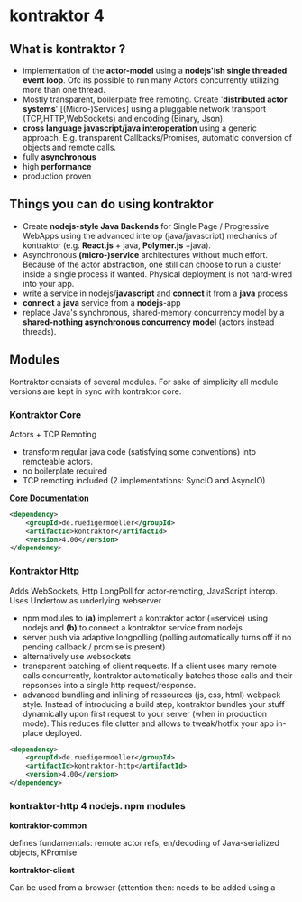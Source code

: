 # kontraktor 4


## What is kontraktor ?

* implementation of the **actor-model** using a **nodejs'ish single threaded event loop**. Ofc its possible to run many Actors concurrently utilizing more than one thread.
* Mostly transparent, boilerplate free remoting. Create '**distributed actor systems**' [(Micro-)Services] using a pluggable network transport (TCP,HTTP,WebSockets) and encoding (Binary, Json). 
* **cross language javascript/java interoperation** using a generic approach. E.g. transparent Callbacks/Promises, automatic conversion of objects and remote calls. 
* fully **asynchronous**
* high **performance**
* production proven

## Things you can do using kontraktor

* Create **nodejs-style Java Backends** for Single Page / Progressive WebApps using the advanced interop (java/javascript) mechanics of kontraktor (e.g. **React.js** + java, **Polymer.js** +java).
* Asynchronous **(micro-)service** architectures without much effort. Because of the actor abstraction, one still can choose to run a
 cluster inside a single process if wanted. Physical deployment is not hard-wired into your app.
* write a service in nodejs/**javascript** and **connect** it from a **java** process
* **connect** a **java** service from a **nodejs**-app
* replace Java's synchronous, shared-memory concurrency model by a **shared-nothing asynchronous concurrency model** (actors instead threads). 

## Modules

Kontraktor consists of several modules. For sake of simplicity all module versions are kept in sync with kontraktor core.

### Kontraktor Core 

Actors + TCP Remoting

* transform regular java code (satisfying some conventions) into remoteable actors.
* no boilerplate required
* TCP remoting included (2 implementations: SyncIO and AsyncIO) 

**[Core Documentation](/RuedigerMoeller/kontraktor/wiki/Kontraktor-4-Core)**

```xml
<dependency>
    <groupId>de.ruedigermoeller</groupId>
    <artifactId>kontraktor</artifactId>
    <version>4.00</version>
</dependency>
```

### Kontraktor Http 

Adds WebSockets, Http LongPoll for actor-remoting, JavaScript interop. Uses Undertow as underlying webserver

* npm modules to **(a)** implement a kontraktor actor (=service) using nodejs and **(b)** to connect a kontraktor service from nodejs 
* server push via adaptive longpolling (polling automatically turns off if no pending callback / promise is present) 
* alternatively use websockets
* transparent batching of client requests. If a client uses many remote calls concurrently, kontraktor automatically batches those calls and their repsonses
into a single http request/response.
* advanced bundling and inlining of ressources (js, css, html) webpack style. Instead of introducing a build step, kontraktor bundles
 your stuff dynamically upon first request to your server (when in production mode). This reduces file clutter and allows to tweak/hotfix your app
 in-place deployed.

```xml
<dependency>
    <groupId>de.ruedigermoeller</groupId>
    <artifactId>kontraktor-http</artifactId>
    <version>4.00</version>
</dependency>
```

### kontraktor-http 4 nodejs. npm modules

**kontraktor-common**

defines fundamentals: remote actor refs, en/decoding of Java-serialized objects, KPromise

**kontraktor-client**

Can be used from a browser (attention then: needs to be added using a <script> tag, not babel/browserify'ish using 'require').
Can be used from nodejs to connect services/actors implemented in java or javascript

**kontraktor-server**

write an ES6 class and make it accessible to other (kontraktor) processes using websockets. Some limitations: no actor proxies, only websockets supported.

**js4k**

old (es6 free) implementation of kontraktor-client. somewhat messy, but production-proven
 
### kontraktor-web

A lightweight framework on top of kontraktor to serve JavaScript Single Page Application clients (e.g. Polymer.js, React.js) from a Java Server.

* session handling: for each client an actor instance is created server side. No need to manually juggle Id's
* session invalidation
* session resurrection (=wake up / re-establish a session from a Client which has been away for some time). No more "your session has expired")
* built in support for Polymer.js and React.js (incl. jsx, babel+browserify) 

```xml
<dependency>
    <groupId>de.ruedigermoeller</groupId>
    <artifactId>kontraktor-http</artifactId>
    <version>4.00</version>
</dependency>
```

**[Undocumented] kontraktor-reallive**

A clusterable NoSQL data base.

* Reactive: Each transaction/data change is broadcasted to (filtered) subscribers. CQRS/MVC at cluster scale.
* Can be used to organize intra-service communication in a fail-safe and decoupled fashion.
* clusterable
* optional full in memory caching. 
* distributed Lambda execution featuring advanced and very fast inmemory analytics.
* powers message routing middleware of a large european stock exchange (up to 100.000 transactions per second, up to 200k messages per second)
* powers realtime NLP and cluster-coordination of juptr.io

Currently undocumented

**[Undocumented] cluster-troll**

Simple peer-2-peer network of "Process Controlling" nodes. Enables to start/stop clusters in a distributed setup (multiple machines).

**[Unreleased] kontraktor-wapi**

kontraktor based API-gateway/proxy/message-router. Manages JWT-based API tokens. 

**[Unreleased] service-support**

* framework/tools to control and configure a cluster of reallive + webserver(s) + (micro-)services

**[Untested] Kontraktor-Reactive Streams** 

(Implements Reactive Streams Spec 1.0, remoteable)

```xml
<dependency>
    <groupId>de.ruedigermoeller</groupId>
    <artifactId>kontraktor-reactive-streams</artifactId>
    <version>4.00</version>
</dependency>
```

**[Untested] Kontraktor-Bare** 

(Minimalistic standalone Http-LongPoll client [legacy apps, Android] ), requires Java 7, Apache 2.0 Licensed

```xml
<dependency>
    <groupId>de.ruedigermoeller</groupId>
    <artifactId>kontraktor-bare</artifactId>
    <version>4.00</version>
</dependency>
```

### Examples:
https://github.com/RuedigerMoeller/kontraktor/tree/trunk/examples

### Misc
Older Blogposts (samples are of *OLD* 2.0, 3.0 version, might need rewrite/changes (mostly `Future` => `IPromise`):

* http://java-is-the-new-c.blogspot.de/2015/07/polymer-webcomponents-served-with-java.html
* [Solving "Dining Philosophers problem" with (distributed) actors](http://java-is-the-new-c.blogspot.de/2014/09/breaking-habit-solving-dining.html)
* [A persistent KeyValue Server in 40 lines and a sad fact](http://java-is-the-new-c.blogspot.de/2014/12/a-persistent-keyvalue-server-in-40.html)
* [Alternatives to Executors when scheduling Tasks/Actors](http://java-is-the-new-c.blogspot.de/2014/10/alternatives-to-executors-when.html)

